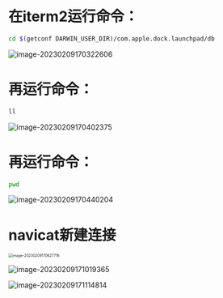 # 在iterm2运行命令：

```bash
cd $(getconf DARWIN_USER_DIR)/com.apple.dock.launchpad/db
```

![image-20230209170322606](image-20230209170322606.png)

# 再运行命令：

```bash
ll
```

![image-20230209170402375](image-20230209170402375.png)

# 再运行命令：

```bash
pwd
```

![image-20230209170440204](image-20230209170440204.png)

# navicat新建连接

<img src="image-20230209170627716.png" alt="image-20230209170627716" style="zoom:50%;" />

![image-20230209171019365](image-20230209171019365.png)

![image-20230209171114814](image-20230209171114814.png)